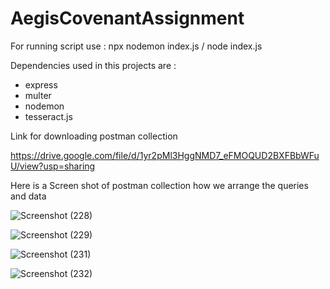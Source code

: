 # AegisCovenantAssignment
For running script use :  npx nodemon index.js / node index.js

Dependencies used in this projects are :
* express
* multer
* nodemon
* tesseract.js


Link for downloading postman collection

https://drive.google.com/file/d/1yr2pMl3HggNMD7_eFMOQUD2BXFBbWFuU/view?usp=sharing


Here is a Screen shot of postman collection how we arrange the queries and data


![Screenshot (228)](https://user-images.githubusercontent.com/97555557/228579717-e306f176-2a77-44c1-9e5c-67113fb31617.png)

![Screenshot (229)](https://user-images.githubusercontent.com/97555557/228579725-8542aa8f-88a5-41a2-9eec-66a7677c7745.png)

![Screenshot (231)](https://user-images.githubusercontent.com/97555557/228585569-3421a257-faf7-4035-84c0-1ec48f5474e8.png)

![Screenshot (232)](https://user-images.githubusercontent.com/97555557/228585779-6103aaa5-0ef3-4e5d-8cbc-a5408a400396.png)
